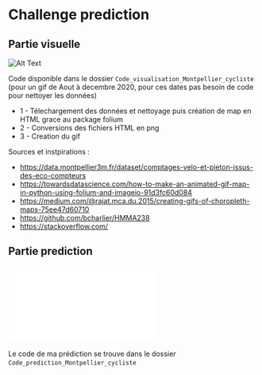 # Challenge prediction


## Partie visuelle
 
![Alt Text](Gif/Montpellier_cycliste.gif)

Code disponible dans le dossier `Code_visualisation_Montpellier_cycliste` (pour un gif de Aout à decembre 2020, pour ces dates pas besoin de code pour nettoyer les données)

+ 1 - Télechargement des données et nettoyage puis création de map en HTML grace au package folium
+ 2 - Conversions des fichiers HTML en png
+ 3 - Creation du gif

Sources et instpirations :  
+ https://data.montpellier3m.fr/dataset/comptages-velo-et-pieton-issus-des-eco-compteurs  
+ https://towardsdatascience.com/how-to-make-an-animated-gif-map-in-python-using-folium-and-imageio-91d3fc60d084  
+ https://medium.com/@rajat.mca.du.2015/creating-gifs-of-choropleth-maps-75ee47d60710  
+ https://github.com/bcharlier/HMMA238  
+ https://stackoverflow.com/  

## Partie prediction

![image](/Code_prediction_Montpellier_cycliste/Passage_cycliste_mtp.pdf)  

Le code de ma prédiction se trouve dans le dossier `Code_prediction_Montpellier_cycliste`
